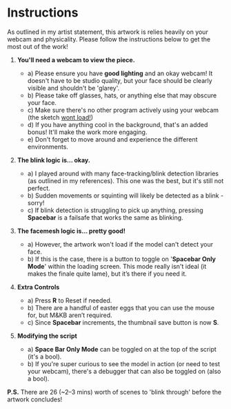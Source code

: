 # Instructions

As outlined in my artist statement, this artwork is relies heavily on your webcam and physicality. Please follow the instructions below to get the most out of the work! 

1. **You'll need a webcam to view the piece.**  
    - a) Please ensure you have **good lighting** and an okay webcam! It doesn't have to be studio quality, but your face should be clearly visible and shouldn't be 'glarey'.
    - b) Please take off glasses, hats, or anything else that may obscure your face.
    - c) Make sure there's no other program actively using your webcam (the sketch [wont load!](https://stackoverflow.com/questions/60837628/js-video-domexception-could-not-start-video-source))
    - d) If you have anything cool in the background, that's an added bonus! It'll make the work more engaging.
    - e) Don't forget to move around and experience the different environments.

2. **The blink logic is... okay.**  
    - a) I played around with many face-tracking/blink detection libraries (as outlined in my references). This one was the best, but it's still not perfect.
    - b) Sudden movements or squinting will likely be detected as a blink - sorry!  
    - c) If blink detection is struggling to pick up anything, pressing **Spacebar** is a failsafe that works the same as blinking.

3. **The facemesh logic is... pretty good!**  
    - a) However, the artwork won't load if the model can't detect your face. 
    - b) If this is the case, there is a button to toggle on '**Spacebar Only Mode**' within the loading screen. This mode really isn't ideal (it makes the finale quite lame), but it’s there if you need it.

4. **Extra Controls**  
    - a) Press **R** to Reset if needed.
    - b) There are a handful of easter eggs that you can use the mouse for, but M&KB aren’t required.
    - c) Since **Spacebar** increments, the thumbnail save button is now **S**.

5. **Modifying the script**  
    - a) **Space Bar Only Mode** can be toggled on at the top of the script (it's a bool).
    - b) If you're super curious to see the model in action (or need to test your webcam), there's a debugger that can also be toggled on (also a bool).

**P.S.** There are 26 (~2–3 mins) worth of scenes to 'blink through' before the artwork concludes!